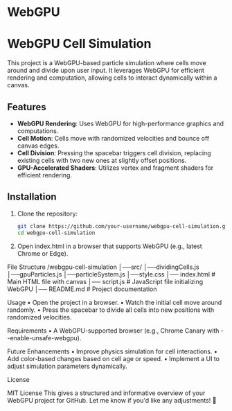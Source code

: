 # WebGPU
# WebGPU Cell Simulation  

This project is a WebGPU-based particle simulation where cells move around and divide upon user input. It leverages WebGPU for efficient rendering and computation, allowing cells to interact dynamically within a canvas.  

## Features  

- **WebGPU Rendering**: Uses WebGPU for high-performance graphics and computations.  
- **Cell Motion**: Cells move with randomized velocities and bounce off canvas edges.  
- **Cell Division**: Pressing the spacebar triggers cell division, replacing existing cells with two new ones at slightly offset positions.  
- **GPU-Accelerated Shaders**: Utilizes vertex and fragment shaders for efficient rendering.  

## Installation  

1. Clone the repository:  
   ```sh
   git clone https://github.com/your-username/webgpu-cell-simulation.git  
   cd webgpu-cell-simulation  
   

2.	Open index.html in a browser that supports WebGPU (e.g., latest Chrome or Edge).

File Structure
/webgpu-cell-simulation
│──src/
    │──dividingCells.js
    │──gpuParticles.js
    │──particleSystem.js
    │──style.css
│── index.html          # Main HTML file with canvas
│── script.js           # JavaScript file initializing WebGPU
│── README.md           # Project documentation

Usage
	•	Open the project in a browser.
	•	Watch the initial cell move around randomly.
	•	Press the spacebar to divide all cells into new positions with randomized velocities.

Requirements
	•	A WebGPU-supported browser (e.g., Chrome Canary with --enable-unsafe-webgpu).

Future Enhancements
	•	Improve physics simulation for cell interactions.
	•	Add color-based changes based on cell age or speed.
	•	Implement a UI to adjust simulation parameters dynamically.

License

MIT License
This gives a structured and informative overview of your WebGPU project for GitHub. Let me know if you'd like any adjustments! 🚀